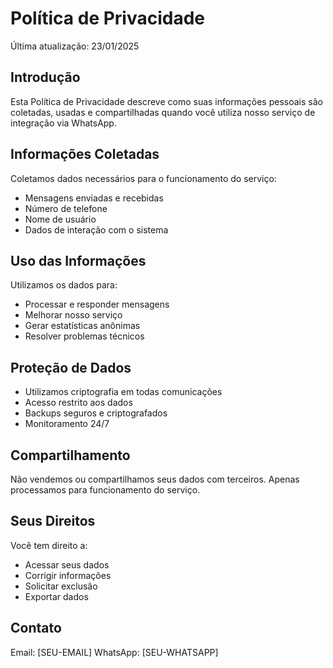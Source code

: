 # Política de Privacidade

Última atualização: 23/01/2025

## Introdução
Esta Política de Privacidade descreve como suas informações pessoais são coletadas, usadas e compartilhadas quando você utiliza nosso serviço de integração via WhatsApp.

## Informações Coletadas
Coletamos dados necessários para o funcionamento do serviço:
- Mensagens enviadas e recebidas
- Número de telefone
- Nome de usuário
- Dados de interação com o sistema

## Uso das Informações
Utilizamos os dados para:
- Processar e responder mensagens
- Melhorar nosso serviço
- Gerar estatísticas anônimas
- Resolver problemas técnicos

## Proteção de Dados
- Utilizamos criptografia em todas comunicações
- Acesso restrito aos dados
- Backups seguros e criptografados
- Monitoramento 24/7

## Compartilhamento
Não vendemos ou compartilhamos seus dados com terceiros. Apenas processamos para funcionamento do serviço.

## Seus Direitos
Você tem direito a:
- Acessar seus dados
- Corrigir informações
- Solicitar exclusão
- Exportar dados

## Contato
Email: [SEU-EMAIL]
WhatsApp: [SEU-WHATSAPP]
